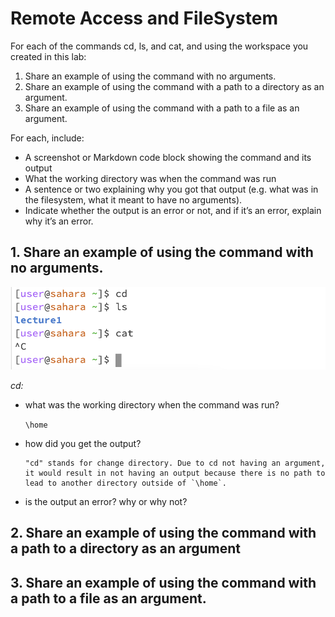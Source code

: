 # Remote Access and FileSystem 
For each of the commands cd, ls, and cat, and using the workspace you created in this lab:
1. Share an example of using the command with no arguments.
2. Share an example of using the command with a path to a directory as an argument.
3. Share an example of using the command with a path to a file as an argument.

For each, include:

- A screenshot or Markdown code block showing the command and its output
- What the working directory was when the command was run
- A sentence or two explaining why you got that output (e.g. what was in the filesystem, what it meant to have no arguments).
- Indicate whether the output is an error or not, and if it’s an error, explain why it’s an error.

## 1. Share an example of using the command with no arguments. 
![image](lab1-ex1.png)

*cd:*
- what was the working directory when the command was run?

  `\home`
- how did you get the output?

      "cd" stands for change directory. Due to cd not having an argument, it would result in not having an output because there is no path to lead to another directory outside of `\home`.
  
- is the output an error? why or why not?

## 2. Share an example of using the command with a path to a directory as an argument 

## 3. Share an example of using the command with a path to a file as an argument.

